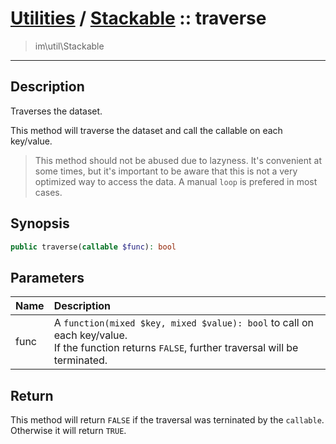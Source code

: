 # [Utilities](util.md) / [Stackable](util-Stackable.md) :: traverse
 > im\util\Stackable
____

## Description
Traverses the dataset.

This method will traverse the dataset and call the
callable on each key/value.

 > This method should not be abused due to lazyness. It's convenient at some times, but it's important to be aware that this is not a very optimized way to access the data. A manual `loop` is prefered in most cases.  

## Synopsis
```php
public traverse(callable $func): bool
```

## Parameters
| Name | Description |
| :--- | :---------- |
| func | A `function(mixed $key, mixed $value): bool` to call on each key/value.<br />If the function returns `FALSE`, further traversal will be terminated. |

## Return
This method will return `FALSE` if the traversal was terninated by the `callable`.
Otherwise it will return `TRUE`.
